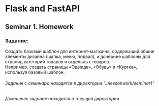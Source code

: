 # Flask and FastAPI
## Seminar 1. Homework

### Задание:
Создать базовый шаблон для интернет-магазина, 
содержащий общие элементы дизайна (шапка, меню, подвал), 
и дочерние шаблоны для страниц категорий товаров и отдельных товаров.  
Например, создать страницы «Одежда», «Обувь» и «Куртка», используя базовый шаблон.

###### Задания с семинара находятся в директории "../lessonwork/seminar1"
###### Домашнее задание находится в текущей директории